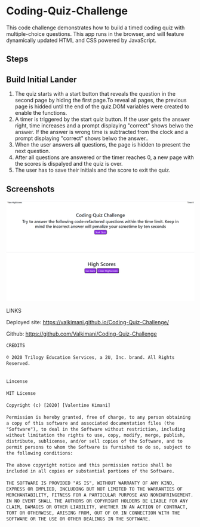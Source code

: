 # Coding-Quiz-Challenge

This code challenge demonstrates how to build a timed coding quiz with multiple-choice questions. This app runs in the browser, and will feature dynamically updated HTML and CSS powered by JavaScript.

## Steps

<!-- 1. Created index. html
2. Added a boilerplate
3. Added CSS library
4. Create a script.js file
5. Linked it to the index.html
6. Tested the script with "hello world -->

## Build Initial Lander

1. The quiz starts with a start button that reveals the question in the second page by hiding the first page.To reveal all pages, the previous page is hidded until the end of the quiz.DOM variables were created to enable the functions.
2. A timer is triggered by the start quiz button. If the user gets the answer right, time increases and a prompt displaying "correct" shows belwo the answer. If the answer is wrong time is subtracted from the clock and a prompt displaying "correct" shows belwo the answer..
3. When the user answers all questions, the page is hidden to present the next question.
4. After all questions are answered or the timer reaches 0, a new page with the scores is dispalyed and the quiz is over.
5. The user has to save their initials and the score to exit the quiz.

## Screenshots

![codequiz](/images/codequiz.png)
![quizscores](/images/quizscores.png)

LINKS

Deployed site: https://valkimani.github.io/Coding-Quiz-Challenge/

Github: https://github.com/Valkimani/Coding-Quiz-Challenge

```
CREDITS

© 2020 Trilogy Education Services, a 2U, Inc. brand. All Rights Reserved.


Lincense

MIT License

Copyright (c) [2020] [Valentine Kimani]

Permission is hereby granted, free of charge, to any person obtaining a copy of this software and associated documentation files (the "Software"), to deal in the Software without restriction, including without limitation the rights to use, copy, modify, merge, publish, distribute, sublicense, and/or sell copies of the Software, and to permit persons to whom the Software is furnished to do so, subject to the following conditions:

The above copyright notice and this permission notice shall be included in all copies or substantial portions of the Software.

THE SOFTWARE IS PROVIDED "AS IS", WITHOUT WARRANTY OF ANY KIND, EXPRESS OR IMPLIED, INCLUDING BUT NOT LIMITED TO THE WARRANTIES OF MERCHANTABILITY, FITNESS FOR A PARTICULAR PURPOSE AND NONINFRINGEMENT. IN NO EVENT SHALL THE AUTHORS OR COPYRIGHT HOLDERS BE LIABLE FOR ANY CLAIM, DAMAGES OR OTHER LIABILITY, WHETHER IN AN ACTION OF CONTRACT, TORT OR OTHERWISE, ARISING FROM, OUT OF OR IN CONNECTION WITH THE SOFTWARE OR THE USE OR OTHER DEALINGS IN THE SOFTWARE.
```
